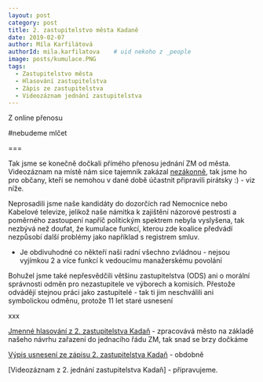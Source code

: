 ```yaml
---
layout: post
category: post
title: 2. zastupitelstvo města Kadaně
date: 2019-02-07
author: Míla Karfilátová
authorId: mila.karfilatova    # uid nekoho z _people
image: posts/kumulace.PNG
tags:
  - Zastupitelstvo města
  - Hlasování zastupitelstva
  - Zápis ze zastupitelstva
  - Videozáznam jednání zastupitelstva
---
```


Z online přenosu

#nebudeme mlčet

===

Tak jsme se konečně dočkali přímého přenosu jednání ZM od města. 
Videozáznam na místě nám sice tajemník zakázal [nezákonně](https://          ), tak jsme ho pro občany, kteří se nemohou v dané době účastnit připravili pirátsky :) - viz níže.

Neprosadili jsme naše kandidáty do dozorčích rad Nemocnice nebo Kabelové televize, jelikož naše námitka k zajištění názorové pestrosti 
a poměrného zastoupení napříč politickým spektrem nebyla vyslyšena, tak nezbývá než doufat, že kumulace funkcí, kterou zde koalice předvádí
nezpůsobí další problémy jako například s registrem smluv.

* Je obdivuhodné co někteří naši radní všechno zvládnou - nejsou vyjímkou 2 a více funkcí k vedoucímu manažerskému povolání

Bohužel jsme také nepřesvědčili většinu zastupitelstva (ODS) ani o morální správnosti odměn pro nezastupitele ve výborech a komisích.
Přestože odvádějí stejnou práci jako zastupitelé - tak ti jim neschválili ani symbolickou odměnu, protože 11 let staré usnesení 

xxx


[Jmenné hlasování z 2. zastupitelstva Kadaň](https://) - zpracovává město na základě našeho návrhu zařazení do jednacího řádu ZM, tak snad se brzy dočkáme

[Výpis usnesení ze zápisu 2. zastupitelstva Kadaň](http://www.mesto-kadan.cz/obcan/) - obdobně

[Videozáznam z 2. jednání zastupitelstva Kadaň] - připravujeme.
